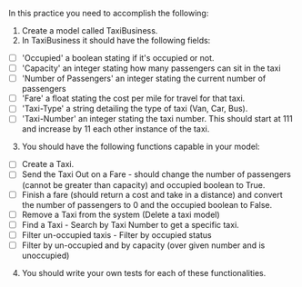 In this practice you need to accomplish the following:

1. Create a model called TaxiBusiness.
2. In TaxiBusiness it should have the following fields:

- [ ] 'Occupied' a boolean stating if it's occupied or not.
- [ ] 'Capacity' an integer stating how many passengers can sit in the taxi
- [ ] 'Number of Passengers' an integer stating the current number of passengers
- [ ] 'Fare' a float stating the cost per mile for travel for that taxi.
- [ ] 'Taxi-Type' a string detailing the type of taxi (Van, Car, Bus).
- [ ] 'Taxi-Number' an integer stating the taxi number. This should start at 111 and increase by 11 each other instance of the taxi.

3. You should have the following functions capable in your model:

- [ ] Create a Taxi.
- [ ] Send the Taxi Out on a Fare - should change the number of passengers (cannot be greater than capacity) and occupied boolean to True.
- [ ] Finish a fare (should return a cost and take in a distance) and convert the number of passengers to 0 and the occupied boolean to False.
- [ ] Remove a Taxi from the system (Delete a taxi model)
- [ ] Find a Taxi - Search by Taxi Number to get a specific taxi.
- [ ] Filter un-occupied taxis - Filter by occupied status
- [ ] Filter by un-occupied and by capacity (over given number and is unoccupied)

4. You should write your own tests for each of these functionalities.
